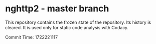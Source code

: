 # nghttp2 - master branch

This repository contains the frozen state of the repository.
Its history is cleared. It is used only for static code
analysis with Codacy.

Commit Time: 1722221117